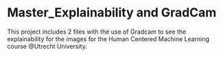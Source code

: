 # Master_Explainability and GradCam
 This project includes 2 files with the use of Gradcam to see the explainability for the images for the Human Centered Machine Learning course @Utrecht University.
